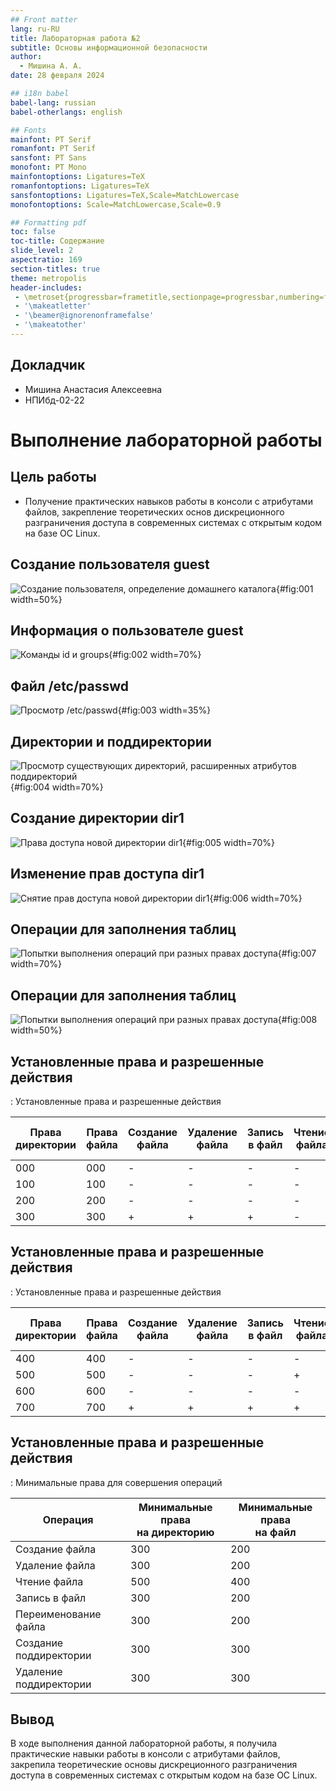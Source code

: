 ```yaml
---
## Front matter
lang: ru-RU
title: Лабораторная работа №2
subtitle: Основы информационной безопасности
author:
  - Мишина А. А.
date: 28 февраля 2024

## i18n babel
babel-lang: russian
babel-otherlangs: english

## Fonts
mainfont: PT Serif
romanfont: PT Serif
sansfont: PT Sans
monofont: PT Mono
mainfontoptions: Ligatures=TeX
romanfontoptions: Ligatures=TeX
sansfontoptions: Ligatures=TeX,Scale=MatchLowercase
monofontoptions: Scale=MatchLowercase,Scale=0.9

## Formatting pdf
toc: false
toc-title: Содержание
slide_level: 2
aspectratio: 169
section-titles: true
theme: metropolis
header-includes:
 - \metroset{progressbar=frametitle,sectionpage=progressbar,numbering=fraction}
 - '\makeatletter'
 - '\beamer@ignorenonframefalse'
 - '\makeatother'
---
```


## Докладчик

- Мишина Анастасия Алексеевна
- НПИбд-02-22

# Выполнение лабораторной работы

## Цель работы

- Получение практических навыков работы в консоли с атрибутами файлов, закрепление теоретических основ дискреционного разграничения доступа в современных системах с открытым кодом на базе ОС Linux.

## Создание пользователя guest

![Создание пользователя, определение домашнего каталога](image/1.png){#fig:001 width=50%}

## Информация о пользователе guest

![Команды id и groups](image/2.png){#fig:002 width=70%}

## Файл /etc/passwd

![Просмотр /etc/passwd](image/3.png){#fig:003 width=35%}

## Директории и поддиректории

![Просмотр существующих директорий, расширенных атрибутов поддиректорий](image/4.png){#fig:004 width=70%}

## Создание директории dir1

![Права доступа новой директории dir1](image/5.png){#fig:005 width=70%}

## Изменение прав доступа dir1

![Снятие прав доступа новой директории dir1](image/6.png){#fig:006 width=70%}

## Операции для заполнения таблиц

![Попытки выполнения операций при разных правах доступа](image/7.png){#fig:007 width=70%}

## Операции для заполнения таблиц

![Попытки выполнения операций при разных правах доступа](image/8.png){#fig:008 width=50%}

## Установленные права и разрешенные действия

: Установленные права и разрешенные действия

| Права директории | Права файла | Создание файла | Удаление файла | Запись в файл | Чтение файла | Смена директории | Просмотр файлов и директории | Переименование файла | Смена атрибутов файла |
|------------------|-------------|----------------|----------------|---------------|--------------|------------------|------------------------------|----------------------|----------------------|
| 000 | 000 | - | - | - | - | - | - | - | - |
| 100 | 100 | - | - | - | - | + | - | - | + |
| 200 | 200 | - | - | - | - | - | - | - | - |
| 300 | 300 | + | + | + | - | + | - | + | + |

## Установленные права и разрешенные действия

: Установленные права и разрешенные действия

| Права директории | Права файла | Создание файла | Удаление файла | Запись в файл | Чтение файла | Смена директории | Просмотр файлов и директории | Переименование файла | Смена атрибутов файла |
|------------------|-------------|----------------|----------------|---------------|--------------|------------------|------------------------------|----------------------|----------------------|
| 400 | 400 | - | - | - | - | - | + | - | - |
| 500 | 500 | - | - | - | + | + | + | - | + |
| 600 | 600 | - | - | - | - | - | + | - | - |
| 700 | 700 | + | + | + | + | + | + | + | + |

## Установленные права и разрешенные действия

: Минимальные права для совершения операций

| Операция | Минимальные права <br> на директорию | Минимальные права <br> на файл |
|----------|--------------------------------------|-----------------------------------|
| Создание файла | 300 | 200 |
| Удаление файла | 300 | 200 |
| Чтение файла | 500 | 400 |
| Запись в файл | 300 | 200 |
| Переименование файла | 300 | 200 |
| Создание поддиректории | 300 | 300 |
| Удаление поддиректории | 300 | 300 |

## Вывод

В ходе выполнения данной лабораторной работы, я получила практические навыки работы в консоли с атрибутами файлов, закрепила теоретические основы дискреционного разграничения доступа в современных системах с открытым кодом на базе ОС Linux.

